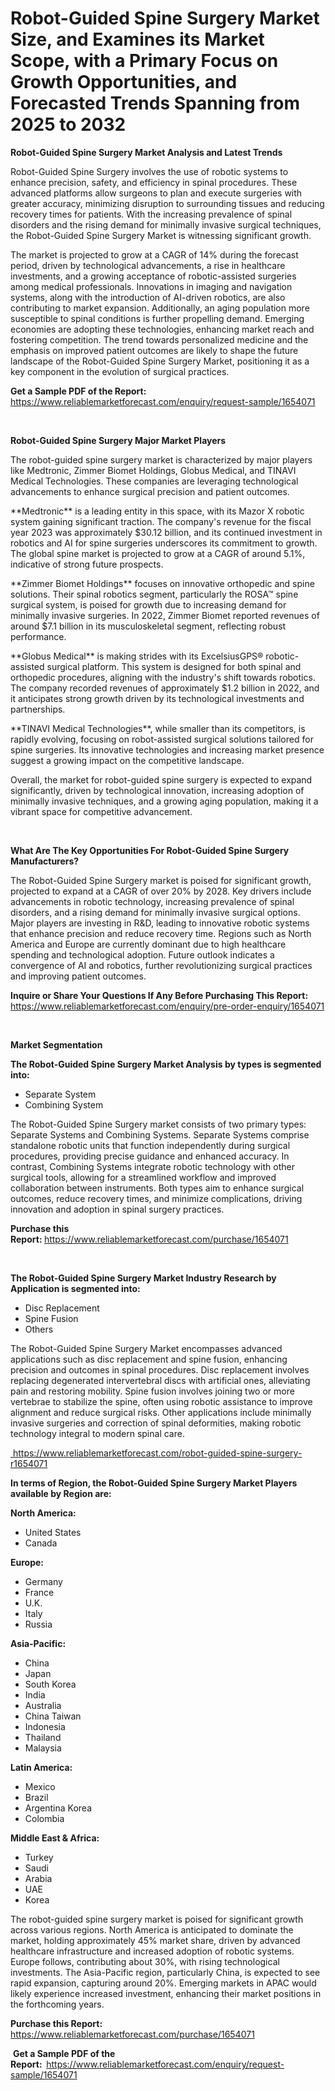 <p><h1>Robot-Guided Spine Surgery Market Size, and Examines its Market Scope, with a Primary Focus on Growth Opportunities, and Forecasted Trends Spanning from 2025 to 2032</h1></p><p><strong>Robot-Guided Spine Surgery Market Analysis and Latest Trends</strong></p>
<p><p>Robot-Guided Spine Surgery involves the use of robotic systems to enhance precision, safety, and efficiency in spinal procedures. These advanced platforms allow surgeons to plan and execute surgeries with greater accuracy, minimizing disruption to surrounding tissues and reducing recovery times for patients. With the increasing prevalence of spinal disorders and the rising demand for minimally invasive surgical techniques, the Robot-Guided Spine Surgery Market is witnessing significant growth.</p><p>The market is projected to grow at a CAGR of 14% during the forecast period, driven by technological advancements, a rise in healthcare investments, and a growing acceptance of robotic-assisted surgeries among medical professionals. Innovations in imaging and navigation systems, along with the introduction of AI-driven robotics, are also contributing to market expansion. Additionally, an aging population more susceptible to spinal conditions is further propelling demand. Emerging economies are adopting these technologies, enhancing market reach and fostering competition. The trend towards personalized medicine and the emphasis on improved patient outcomes are likely to shape the future landscape of the Robot-Guided Spine Surgery Market, positioning it as a key component in the evolution of surgical practices.</p></p>
<p><strong>Get a Sample PDF of the Report:&nbsp;</strong> <a href="https://www.reliablemarketforecast.com/enquiry/request-sample/1654071?utm_campaign=1888&utm_medium=2&utm_source=Github&utm_content=ia&utm_term=14042025&utm_id=robot-guided-spine-surgery">https://www.reliablemarketforecast.com/enquiry/request-sample/1654071</a></p>
<p>&nbsp;</p>
<p><strong>Robot-Guided Spine Surgery Major Market Players</strong></p>
<p><p>The robot-guided spine surgery market is characterized by major players like Medtronic, Zimmer Biomet Holdings, Globus Medical, and TINAVI Medical Technologies. These companies are leveraging technological advancements to enhance surgical precision and patient outcomes.</p><p>**Medtronic** is a leading entity in this space, with its Mazor X robotic system gaining significant traction. The company's revenue for the fiscal year 2023 was approximately $30.12 billion, and its continued investment in robotics and AI for spine surgeries underscores its commitment to growth. The global spine market is projected to grow at a CAGR of around 5.1%, indicative of strong future prospects.</p><p>**Zimmer Biomet Holdings** focuses on innovative orthopedic and spine solutions. Their spinal robotics segment, particularly the ROSA™ spine surgical system, is poised for growth due to increasing demand for minimally invasive surgeries. In 2022, Zimmer Biomet reported revenues of around $7.1 billion in its musculoskeletal segment, reflecting robust performance.</p><p>**Globus Medical** is making strides with its ExcelsiusGPS® robotic-assisted surgical platform. This system is designed for both spinal and orthopedic procedures, aligning with the industry's shift towards robotics. The company recorded revenues of approximately $1.2 billion in 2022, and it anticipates strong growth driven by its technological investments and partnerships.</p><p>**TINAVI Medical Technologies**, while smaller than its competitors, is rapidly evolving, focusing on robot-assisted surgical solutions tailored for spine surgeries. Its innovative technologies and increasing market presence suggest a growing impact on the competitive landscape.</p><p>Overall, the market for robot-guided spine surgery is expected to expand significantly, driven by technological innovation, increasing adoption of minimally invasive techniques, and a growing aging population, making it a vibrant space for competitive advancement.</p></p>
<p>&nbsp;</p>
<p><strong>What Are The Key Opportunities For Robot-Guided Spine Surgery Manufacturers?</strong></p>
<p><p>The Robot-Guided Spine Surgery market is poised for significant growth, projected to expand at a CAGR of over 20% by 2028. Key drivers include advancements in robotic technology, increasing prevalence of spinal disorders, and a rising demand for minimally invasive surgical options. Major players are investing in R&D, leading to innovative robotic systems that enhance precision and reduce recovery time. Regions such as North America and Europe are currently dominant due to high healthcare spending and technological adoption. Future outlook indicates a convergence of AI and robotics, further revolutionizing surgical practices and improving patient outcomes.</p></p>
<p><strong>Inquire or Share Your Questions If Any Before Purchasing This Report:</strong> <a href="https://www.reliablemarketforecast.com/enquiry/pre-order-enquiry/1654071?utm_campaign=1888&utm_medium=2&utm_source=Github&utm_content=ia&utm_term=14042025&utm_id=robot-guided-spine-surgery">https://www.reliablemarketforecast.com/enquiry/pre-order-enquiry/1654071</a></p>
<p>&nbsp;</p>
<p><strong>Market Segmentation</strong></p>
<p><strong>The Robot-Guided Spine Surgery Market Analysis by types is segmented into:</strong></p>
<p><ul><li>Separate System</li><li>Combining System</li></ul></p>
<p><p>The Robot-Guided Spine Surgery market consists of two primary types: Separate Systems and Combining Systems. Separate Systems comprise standalone robotic units that function independently during surgical procedures, providing precise guidance and enhanced accuracy. In contrast, Combining Systems integrate robotic technology with other surgical tools, allowing for a streamlined workflow and improved collaboration between instruments. Both types aim to enhance surgical outcomes, reduce recovery times, and minimize complications, driving innovation and adoption in spinal surgery practices.</p></p>
<p><strong>Purchase this Report:&nbsp;</strong><a href="https://www.reliablemarketforecast.com/purchase/1654071?utm_campaign=1888&utm_medium=2&utm_source=Github&utm_content=ia&utm_term=14042025&utm_id=robot-guided-spine-surgery">https://www.reliablemarketforecast.com/purchase/1654071</a></p>
<p>&nbsp;</p>
<p><strong>The Robot-Guided Spine Surgery Market Industry Research by Application is segmented into:</strong></p>
<p><ul><li>Disc Replacement</li><li>Spine Fusion</li><li>Others</li></ul></p>
<p><p>The Robot-Guided Spine Surgery Market encompasses advanced applications such as disc replacement and spine fusion, enhancing precision and outcomes in spinal procedures. Disc replacement involves replacing degenerated intervertebral discs with artificial ones, alleviating pain and restoring mobility. Spine fusion involves joining two or more vertebrae to stabilize the spine, often using robotic assistance to improve alignment and reduce surgical risks. Other applications include minimally invasive surgeries and correction of spinal deformities, making robotic technology integral to modern spinal care.</p></p>
<p><a href="https://www.reliablemarketforecast.com/robot-guided-spine-surgery-r1654071?utm_campaign=1888&utm_medium=2&utm_source=Github&utm_content=ia&utm_term=14042025&utm_id=robot-guided-spine-surgery">&nbsp;https://www.reliablemarketforecast.com/robot-guided-spine-surgery-r1654071</a></p>
<p><strong>In terms of Region, the Robot-Guided Spine Surgery Market Players available by Region are:</strong></p>
<p>
    <p> <strong> North America: </strong>
        <ul>
            <li>United States</li>
            <li>Canada</li>
        </ul>
        </p> 
    <p> <strong> Europe: </strong>
        <ul>
            <li>Germany</li>
            <li>France</li>
            <li>U.K.</li>
            <li>Italy</li>
            <li>Russia</li>
        </ul>
        </p> 
    <p> <strong> Asia-Pacific: </strong>
        <ul>
            <li>China</li>
            <li>Japan</li>
            <li>South Korea</li>
            <li>India</li>
            <li>Australia</li>
            <li>China Taiwan</li>
            <li>Indonesia</li>
            <li>Thailand</li>
            <li>Malaysia</li>
        </ul>
        </p> 
    <p> <strong> Latin America: </strong>
        <ul>
            <li>Mexico</li>
            <li>Brazil</li>
            <li>Argentina Korea</li>
            <li>Colombia</li>
        </ul>
        </p> 
    <p> <strong> Middle East & Africa: </strong>
        <ul>
            <li>Turkey</li>
            <li>Saudi</li>
            <li>Arabia</li>
            <li>UAE</li>
            <li>Korea</li>
        </ul>
    </p>
    </p>
<p><p>The robot-guided spine surgery market is poised for significant growth across various regions. North America is anticipated to dominate the market, holding approximately 45% market share, driven by advanced healthcare infrastructure and increased adoption of robotic systems. Europe follows, contributing about 30%, with rising technological investments. The Asia-Pacific region, particularly China, is expected to see rapid expansion, capturing around 20%. Emerging markets in APAC would likely experience increased investment, enhancing their market positions in the forthcoming years.</p></p>
<p><strong>Purchase this Report: </strong><a href="https://www.reliablemarketforecast.com/purchase/1654071?utm_campaign=1888&utm_medium=2&utm_source=Github&utm_content=ia&utm_term=14042025&utm_id=robot-guided-spine-surgery">https://www.reliablemarketforecast.com/purchase/1654071</a></p>
<p>&nbsp;<strong>Get a Sample PDF of the Report:&nbsp;&nbsp;</strong><a href="https://www.reliablemarketforecast.com/enquiry/request-sample/1654071?utm_campaign=1888&utm_medium=2&utm_source=Github&utm_content=ia&utm_term=14042025&utm_id=robot-guided-spine-surgery">https://www.reliablemarketforecast.com/enquiry/request-sample/1654071</a></p>
<p><strong></strong></p>
<p><p></p><p></p><p></p></p>